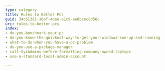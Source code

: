 ```yaml
---
type: category
title: Rules to Better PCs
guid: 34c61381-16ef-4dee-a1c9-ee0bcec8d56c
uri: rules-to-better-pcs
index:
- do-you-benchmark-your-pc
- do-you-know-the-quickest-way-to-get-your-windows-soe-up-and-running
- what-to-do-when-you-have-a-pc-problem
- do-you-use-a-package-manager
- call-SysAdmins-before-formatting-company-owned-laptops
- use-a-standard-local-admin-account

---
```



